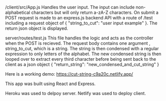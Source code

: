
/client/src/App.js
Handles the user input. The input can include non-alphabetical characters but will only return a-zA-Z characters.
On submit a POST request is made to an express.js backend API with a route of /test including a request object of { "string_to_cut": "user input example" }.
The return json object is displayed.

server/routes/test.js
This file handles the logic and acts as the controller when the POST is recieved. The request body contains one argument , string_to_cut, which is a string. The string is then condensed with a regular expression to only letters of the alphabet. The new condensed string is then looped over to extract every third character before being sent back to the client as a json object { "return_string": "new_condensed_and_cut_string" }


Here is a working demo:
https://cut-string-c9a20c.netlify.app/

This app was built using React and Express.

Heroku was used to delpoy server.
Netlify was used to deploy client.
